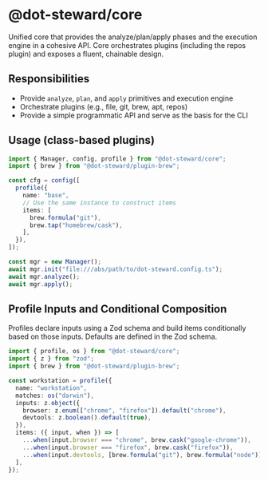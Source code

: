 # @dot-steward/core

Unified core that provides the analyze/plan/apply phases and the execution engine in a cohesive API. Core orchestrates plugins (including the repos plugin) and exposes a fluent, chainable design.

## Responsibilities
- Provide `analyze`, `plan`, and `apply` primitives and execution engine
- Orchestrate plugins (e.g., file, git, brew, apt, repos)
- Provide a simple programmatic API and serve as the basis for the CLI

## Usage (class-based plugins)
```ts
import { Manager, config, profile } from "@dot-steward/core";
import { brew } from "@dot-steward/plugin-brew";

const cfg = config([
  profile({
    name: "base",
    // Use the same instance to construct items
    items: [
      brew.formula("git"),
      brew.tap("homebrew/cask"),
    ],
  }),
]);

const mgr = new Manager();
await mgr.init("file:///abs/path/to/dot-steward.config.ts");
await mgr.analyze();
await mgr.apply();
```

## Profile Inputs and Conditional Composition
Profiles declare inputs using a Zod schema and build items conditionally based on those inputs. Defaults are defined in the Zod schema.

```ts
import { profile, os } from "@dot-steward/core";
import { z } from "zod";
import { brew } from "@dot-steward/plugin-brew";

const workstation = profile({
  name: "workstation",
  matches: os("darwin"),
  inputs: z.object({
    browser: z.enum(["chrome", "firefox"]).default("chrome"),
    devtools: z.boolean().default(true),
  }),
  items: ({ input, when }) => [
    ...when(input.browser === "chrome", brew.cask("google-chrome")),
    ...when(input.browser === "firefox", brew.cask("firefox")),
    ...when(input.devtools, [brew.formula("git"), brew.formula("node")]),
  ],
});
```
```
